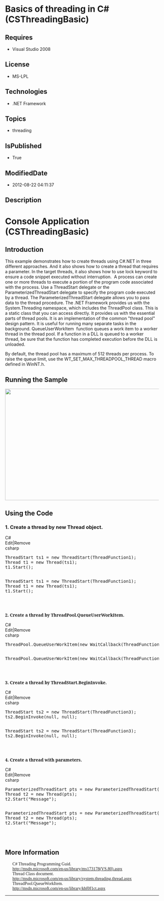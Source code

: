 # Basics of threading in C# (CSThreadingBasic)
## Requires
* Visual Studio 2008
## License
* MS-LPL
## Technologies
* .NET Framework
## Topics
* threading
## IsPublished
* True
## ModifiedDate
* 2012-08-22 04:11:37
## Description

<h1>Console Application <span style="">(</span>CSThreadingBasic<span style="">) </span>
</h1>
<h2>Introduction</h2>
<p class="MsoNormal">This example demonstrates how to create threads using C#.NET in three different approaches. And it also shows how to create a thread that require<span style="">s
</span>a parameter. In the target threads, it also shows how to use lock keyword to ensure a code snippet executed without interruption.
<span style=""><span style="">&nbsp;</span></span>A process can create one or more threads to execute a portion of the program code associated with the process. Use a
<span class="SpellE">ThreadStart</span> delegate or the <span class="SpellE">
ParameterizedThreadStart</span> delegate to specify the program code executed by a thread. The
<span class="SpellE">ParameterizedThreadStart</span> delegate allows you to pass data to the thread procedure. The .NET Framework provides us with the
<span class="SpellE">System.Threading</span> namespace, which includes the <span class="SpellE">
ThreadPool</span> class. This is a static class that you can access directly. It provides us with the essential parts of thread pools. It is an implementation of the common &quot;thread pool&quot; design pattern. It is useful for running many separate tasks
 in the background. <span class="SpellE"><span class="GramE">QueueUserWorkItem</span></span><span class="GramE">
<span style=""><span style="">&nbsp;</span>function</span></span><span style=""> q</span>ueues a work item to a worker thread in the thread pool. If a function in a DLL is queued to a worker thread, be sure that the function has completed execution before the
 DLL is unloaded. </p>
<p class="MsoNormal">By default, the thread pool has a maximum of 512 threads per process. To raise the queue limit, use the WT_SET_MAX_THREADPOOL_THREAD macro defined in
<span class="SpellE">WinNT.h</span>.<span style=""> </span></p>
<h2>Running the Sample</h2>
<p class="MsoNormal"><span style=""><img src="/site/view/file/65166/1/image.png" alt="" width="720" height="365" align="middle">
</span></p>
<h2>Using the Code</h2>
<h3><span style="">1. </span>Create a thread by new Thread object<span style="">.
</span></h3>
<div class="scriptcode">
<div class="pluginEditHolder" pluginCommand="mceScriptCode">
<div class="title"><span>C#</span></div>
<div class="pluginLinkHolder"><span class="pluginEditHolderLink">Edit</span>|<span class="pluginRemoveHolderLink">Remove</span>
</div>
<span class="hidden">csharp</span>
<pre class="hidden">
ThreadStart ts1 = new ThreadStart(ThreadFunction1);
Thread t1 = new Thread(ts1);
t1.Start();

</pre>
<pre id="codePreview" class="csharp">
ThreadStart ts1 = new ThreadStart(ThreadFunction1);
Thread t1 = new Thread(ts1);
t1.Start();

</pre>
</div>
</div>
<div class="endscriptcode">&nbsp;</div>
<p class="MsoNormal"><b><span style="font-family:&quot;Cambria&quot;,&quot;serif&quot;">2. </span></b><b><span style="font-family:&quot;Cambria&quot;,&quot;serif&quot;">Create a thread by
<span class="SpellE">ThreadPool.QueueUserWorkItem</span></span></b><b><span style="font-family:&quot;Cambria&quot;,&quot;serif&quot;">.
</span></b></p>
<div class="scriptcode">
<div class="pluginEditHolder" pluginCommand="mceScriptCode">
<div class="title"><span>C#</span></div>
<div class="pluginLinkHolder"><span class="pluginEditHolderLink">Edit</span>|<span class="pluginRemoveHolderLink">Remove</span>
</div>
<span class="hidden">csharp</span>
<pre class="hidden">
ThreadPool.QueueUserWorkItem(new WaitCallback(ThreadFunction2));

</pre>
<pre id="codePreview" class="csharp">
ThreadPool.QueueUserWorkItem(new WaitCallback(ThreadFunction2));

</pre>
</div>
</div>
<div class="endscriptcode">&nbsp;</div>
<p class="MsoNormal"><b><span style="font-family:&quot;Cambria&quot;,&quot;serif&quot;">3. </span></b><b><span style="font-family:&quot;Cambria&quot;,&quot;serif&quot;">Create a thread by
<span class="SpellE">ThreadStart.BeginInvoke</span></span></b><b><span style="font-family:&quot;Cambria&quot;,&quot;serif&quot;">.
</span></b></p>
<div class="scriptcode">
<div class="pluginEditHolder" pluginCommand="mceScriptCode">
<div class="title"><span>C#</span></div>
<div class="pluginLinkHolder"><span class="pluginEditHolderLink">Edit</span>|<span class="pluginRemoveHolderLink">Remove</span>
</div>
<span class="hidden">csharp</span>
<pre class="hidden">
ThreadStart ts2 = new ThreadStart(ThreadFunction3);
ts2.BeginInvoke(null, null);

</pre>
<pre id="codePreview" class="csharp">
ThreadStart ts2 = new ThreadStart(ThreadFunction3);
ts2.BeginInvoke(null, null);

</pre>
</div>
</div>
<div class="endscriptcode">&nbsp;</div>
<p class="MsoNormal"><b><span style="font-family:&quot;Cambria&quot;,&quot;serif&quot;">4. </span></b><b><span style="font-family:&quot;Cambria&quot;,&quot;serif&quot;">Create a thread with</span></b><b><span style="font-family:&quot;Cambria&quot;,&quot;serif&quot;"> parameters.
</span></b></p>
<div class="scriptcode">
<div class="pluginEditHolder" pluginCommand="mceScriptCode">
<div class="title"><span>C#</span></div>
<div class="pluginLinkHolder"><span class="pluginEditHolderLink">Edit</span>|<span class="pluginRemoveHolderLink">Remove</span>
</div>
<span class="hidden">csharp</span>
<pre class="hidden">
ParameterizedThreadStart pts = new ParameterizedThreadStart(ThreadFunction4);
Thread t2 = new Thread(pts);
t2.Start(&quot;Message&quot;);

</pre>
<pre id="codePreview" class="csharp">
ParameterizedThreadStart pts = new ParameterizedThreadStart(ThreadFunction4);
Thread t2 = new Thread(pts);
t2.Start(&quot;Message&quot;);

</pre>
</div>
</div>
<div class="endscriptcode">&nbsp;</div>
<h2>More Information</h2>
<p class="MsoNormal" style="margin-top:0cm; margin-right:0cm; margin-bottom:0cm; margin-left:18.0pt; margin-bottom:.0001pt; line-height:normal; text-autospace:none">
<span style="font-family:新宋体">C# Threading Programming Guid. </span></p>
<p class="MsoNormal" style="margin-top:0cm; margin-right:0cm; margin-bottom:0cm; margin-left:18.0pt; margin-bottom:.0001pt; line-height:normal; text-autospace:none">
<span style="font-family:新宋体"><a href="http://msdn.microsoft.com/en-us/library/ms173178(VS.80).aspx">http://msdn.microsoft.com/en-us/library/ms173178(VS.80).aspx</a>
</span></p>
<p class="MsoNormal" style="margin-top:0cm; margin-right:0cm; margin-bottom:0cm; margin-left:18.0pt; margin-bottom:.0001pt; line-height:normal; text-autospace:none">
<span style="font-family:新宋体">Thread Class document. </span></p>
<p class="MsoNormal" style="margin-top:0cm; margin-right:0cm; margin-bottom:0cm; margin-left:18.0pt; margin-bottom:.0001pt; line-height:normal; text-autospace:none">
<span style="font-family:新宋体"><a href="http://msdn.microsoft.com/en-us/library/system.threading.thread.aspx">http://msdn.microsoft.com/en-us/library/system.threading.thread.aspx</a>
</span></p>
<p class="MsoNormal" style="margin-top:0cm; margin-right:0cm; margin-bottom:0cm; margin-left:18.0pt; margin-bottom:.0001pt; line-height:normal; text-autospace:none">
<span style="font-family:新宋体">ThreadPool.QueueWorkItem. </span></p>
<p class="MsoNormal" style="margin-top:0cm; margin-right:0cm; margin-bottom:0cm; margin-left:18.0pt; margin-bottom:.0001pt; line-height:normal; text-autospace:none">
<span style="font-family:新宋体"><a href="http://msdn.microsoft.com/en-us/library/kbf0f1ct.aspx">http://msdn.microsoft.com/en-us/library/kbf0f1ct.aspx</a>
</span></p>
<hr>
<div><a href="http://go.microsoft.com/?linkid=9759640" style="margin-top:3px"><img alt="" src="http://bit.ly/onecodelogo">
</a></div>
